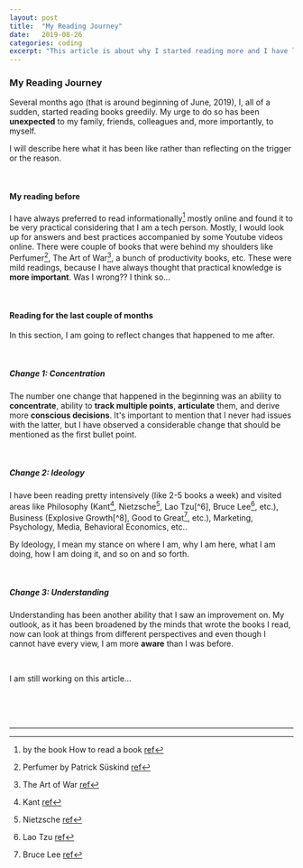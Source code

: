 ```yaml
---
layout: post
title:  "My Reading Journey"
date:   2019-08-26
categories: coding
excerpt: "This article is about why I started reading more and I have learnt from the past couple of months"
---
```


### My Reading Journey


Several months ago (that is around beginning of June, 2019), I, all of a sudden, started reading books greedily. My urge to do so has been
<strong>unexpected</strong> to my family, friends, colleagues and, more importantly, to myself.

I will describe here what it has been like rather than reflecting on the trigger or the reason.

<br />

#### My reading before

I have always preferred to read informationally[^1] mostly online and found it to be very practical considering that I am a tech person. Mostly, I would look up for answers and best practices accompanied by some Youtube videos online. There were couple of books that were behind my shoulders like Perfumer[^2], The Art of War[^3], a bunch of productivity books, etc. These were mild readings, because I have always thought that practical knowledge is <strong>more important</strong>. Was I wrong?? I think so...

<br />

#### Reading for the last couple of months

In this section, I am going to reflect changes that happened to me after.

<br />

##### Change 1: Concentration

The number one change that happened in the beginning was an ability to <strong>concentrate</strong>, ability to <strong>track multiple points</strong>, <strong>articulate</strong> them, and derive more <strong>conscious decisions</strong>. It's important to mention that I never had issues with the latter, but I have observed a considerable change that should be mentioned as the first bullet point.

<br />

##### Change 2: Ideology

I have been reading pretty intensively (like 2-5 books a week) and visited areas like Philosophy
(Kant[^4], Nietzsche[^5], Lao Tzu[^6], Bruce Lee[^7], etc.), Business (Explosive Growth[^8], Good to Great[^9], etc.), Marketing, Psychology, Media, Behavioral Economics, etc..


By Ideology, I mean my stance on where I am, why I am here, what I am doing, how I am doing it, and so on and so forth.

<br />

##### Change 3: Understanding

Understanding has been another ability that I saw an improvement on. My outlook, as it has been broadened by the minds that wrote the books I read, now can look at things from different perspectives and even though I cannot have every view, I am more <strong>aware</strong> than I was before.


<br />

I am still working on this article...

<br /><br /><br />

[^1]: by the book How to read a book [ref](https://www.goodreads.com/book/show/567610.How_to_Read_a_Book)
[^2]: Perfumer by Patrick Süskind [ref](https://www.goodreads.com/book/show/343.Perfume?ac=1&from_search=true)
[^3]: The Art of War [ref](https://www.goodreads.com/book/show/10534.The_Art_of_War)
[^4]: Kant [ref](https://www.goodreads.com/book/show/40112370-groundwork-for-the-metaphysics-of-morals)
[^5]: Nietzsche [ref](https://www.goodreads.com/book/show/12321.Beyond_Good_and_Evil)
[^7]: Lao Tzu [ref](https://www.goodreads.com/book/show/6341209-tao-te-ching)
[^9]: Bruce Lee [ref](https://www.goodreads.com/book/show/26247328-bruce-lee)
[^10]: Explosive Growth [ref](https://www.goodreads.com/book/show/36607149-explosive-growth)
[^11]: Good to great [ref](https://www.goodreads.com/book/show/11923102-good-to-great)
[^11]: Good to great [ref](https://www.goodreads.com/book/show/11923102-good-to-great)


-----------------
